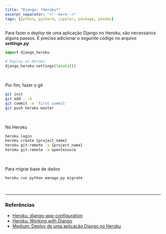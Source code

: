 ```yaml
---
title: "Django: *Heroku*"
excerpt_separator: "<!--more-->"
tags: [python, pycharm, jupyter, package, pandas]
---
```


Para fazer o _deploy_ de uma aplicação Django no Heroku, são necessários alguns passos. É preciso adicionar o seguinte código no arquivo **_settings.py_**

```python
import django_heroku

# Deploy on Heroku
django_heroku.settings(locals())
```

<br>

Por fim, fazer o git

```bash
git init
git add . -A
git commit -m 'first commit'
git push heroku master
```

<br>

No Heroku

```bash
heroku login
heroku create {project_name}
heroku git:remote -a {project_name}
heroku git:remote -a opentesouro
```

<br>

Para migrar base de dados

```bash
heroku run python manage.py migrate
```

<br>

---

### Referências

- [Heroku: django-app-configuration](https://devcenter.heroku.com/articles/django-app-configuration)
- [Heroku: Working with Django](https://devcenter.heroku.com/categories/working-with-django)
- [Medium: Deploy de uma aplicação Django no Heroku](https://medium.com/@renatojlelis/deploy-de-uma-aplica%C3%A7%C3%A3o-django-no-heroku-267ae0842410)
